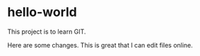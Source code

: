 # hello-world
This project is to learn GIT.

Here are some changes. This is great that I can edit files online.
